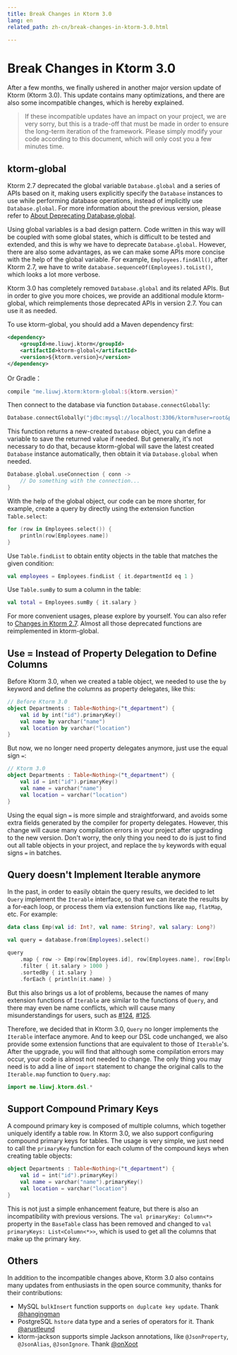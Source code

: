 ```yaml
---
title: Break Changes in Ktorm 3.0
lang: en
related_path: zh-cn/break-changes-in-ktorm-3.0.html

---
```


# Break Changes in Ktorm 3.0

After a few months, we finally ushered in another major version update of Ktorm (Ktorm 3.0). This update contains many optimizations, and there are also some incompatible changes, which is hereby explained.

> If these incompatible updates have an impact on your project, we are very sorry, but this is a trade-off that must be made in order to ensure the long-term iteration of the framework. Please simply modify your code according to this document, which will only cost you a few minutes time.

## ktorm-global

Ktorm 2.7 deprecated the global variable `Database.global` and a series of APIs based on it, making users explicitly specify the `Database` instances to use while performing database operations, instead of implicitly use `Database.global`. For more information about the previous version, please refer to [About Deprecating Database.global](./about-deprecating-database-global.html).

Using global variables is a bad design pattern. Code written in this way will be coupled with some global states, which is difficult to be tested and extended, and this is why we have to deprecate `Database.global`. However, there are also some advantages, as we can make some APIs more concise with the help of the global variable. For example, `Employees.findAll()`, after Ktorm 2.7, we have to write `database.sequenceOf(Employees).toList()`, which looks a lot more verbose.

Ktorm 3.0 has completely removed `Database.global` and its related APIs. But in order to give you more choices, we provide an additional module ktorm-global, which reimplements those deprecated APIs in version 2.7. You can use it as needed. 

To use ktorm-global, you should add a Maven dependency first: 

```xml
<dependency>
    <groupId>me.liuwj.ktorm</groupId>
    <artifactId>ktorm-global</artifactId>
    <version>${ktorm.version}</version>
</dependency>
```

Or Gradle： 

```groovy
compile "me.liuwj.ktorm:ktorm-global:${ktorm.version}"
```

Then connect to the database via function `Database.connectGlobally`: 

```kotlin
Database.connectGlobally("jdbc:mysql://localhost:3306/ktorm?user=root&password=***")
```

This function returns a new-created `Database` object, you can define a variable to save the returned value if needed. But generally, it's not necessary to do that, because ktorm-global will save the latest created `Database` instance automatically, then obtain it via `Database.global` when needed.  

```kotlin
Database.global.useConnection { conn -> 
    // Do something with the connection...
}
```

With the help of the global object, our code can be more shorter, for example, create a query by directly using the extension function `Table.select`:  

```kotlin
for (row in Employees.select()) {
    println(row[Employees.name])
}
```

Use `Table.findList` to obtain entity objects in the table that matches the given condition: 

```kotlin
val employees = Employees.findList { it.departmentId eq 1 }
```

Use `Table.sumBy` to sum a column in the table: 

```kotlin
val total = Employees.sumBy { it.salary }
```

For more convenient usages, please explore by yourself. You can also refer to [Changes in Ktorm 2.7](./about-deprecating-database-global.html#Changes). Almost all those deprecated functions are reimplemented in ktorm-global. 

## Use = Instead of Property Delegation to Define Columns

Before Ktorm 3.0, when we created a table object, we needed to use the `by` keyword and define the columns as property delegates, like this: 

```kotlin
// Before Ktorm 3.0
object Departments : Table<Nothing>("t_department") {
    val id by int("id").primaryKey()
    val name by varchar("name")
    val location by varchar("location")
}
```

But now, we no longer need property delegates anymore, just use the equal sign `=`: 

```kotlin
// Ktorm 3.0
object Departments : Table<Nothing>("t_department") {
    val id = int("id").primaryKey()
    val name = varchar("name")
    val location = varchar("location")
}
```

Using the equal sign `=` is more simple and straightforward, and avoids some extra fields generated by the compiler for property delegates. However, this change will cause many compilation errors in your project after upgrading to the new version. Don't worry, the only thing you need to do is just to find out all table objects in your project, and replace the `by` keywords with equal signs `=` in batches.

## Query doesn't Implement Iterable anymore

In the past, in order to easily obtain the query results, we decided to let `Query` implement the `Iterable` interface, so that we can iterate the results by a for-each loop, or process them via extension functions like `map`, `flatMap`, etc. For example: 

```kotlin
data class Emp(val id: Int?, val name: String?, val salary: Long?)

val query = database.from(Employees).select()

query
    .map { row -> Emp(row[Employees.id], row[Employees.name], row[Employees.salary]) }
    .filter { it.salary > 1000 }
    .sortedBy { it.salary }
    .forEach { println(it.name) }
```

But this also brings us a lot of problems, because the names of many extension functions of `Iterable` are similar to the functions of `Query`, and there may even be name conflicts, which will cause many misunderstandings for users, such as [#124](https://github.com/kotlin-orm/ktorm/issues/124), [#125](https://github.com/kotlin-orm/ktorm/issues/125).

Therefore, we decided that in Ktorm 3.0, `Query` no longer implements the `Iterable` interface anymore. And to keep our DSL code unchanged, we also provide some extension functions that are equivalent to those of `Iterable`'s. After the upgrade, you will find that although some compilation errors may occur, your code is almost not needed to change. The only thing you may need is to add a line of `import` statement to change the original calls to the `Iterable.map` function to `Query.map`: 

```kotlin
import me.liuwj.ktorm.dsl.*
```

## Support Compound Primary Keys

A compound primary key is composed of multiple columns, which together uniquely identify a table row. In Ktorm 3.0, we also support configuring compound primary keys for tables. The usage is very simple, we just need to call the `primaryKey` function for each column of the compound keys when creating table objects: 

```kotlin
object Departments : Table<Nothing>("t_department") {
    val id = int("id").primaryKey()
    val name = varchar("name").primaryKey()
    val location = varchar("location")
}
```

This is not just a simple enhancement feature, but there is also an incompatibility with previous versions. The `val primaryKey: Column<*>` property in the `BaseTable` class has been removed and changed to `val primaryKeys: List<Column<*>>`, which is used to get all the columns that make up the primary key.

## Others

In addition to the incompatible changes above, Ktorm 3.0 also contains many updates from enthusiasts in the open source community, thanks for their contributions: 

- MySQL `bulkInsert` function supports `on duplcate key update`. Thank [@hangingman](https://github.com/hangingman)
- PostgreSQL `hstore` data type and a series of operators for it. Thank [@arustleund](https://github.com/arustleund)
- ktorm-jackson supports simple Jackson annotations, like `@JsonProperty`, `@JsonAlias`, `@JsonIgnore`. Thank [@onXoot](https://github.com/onXoot)